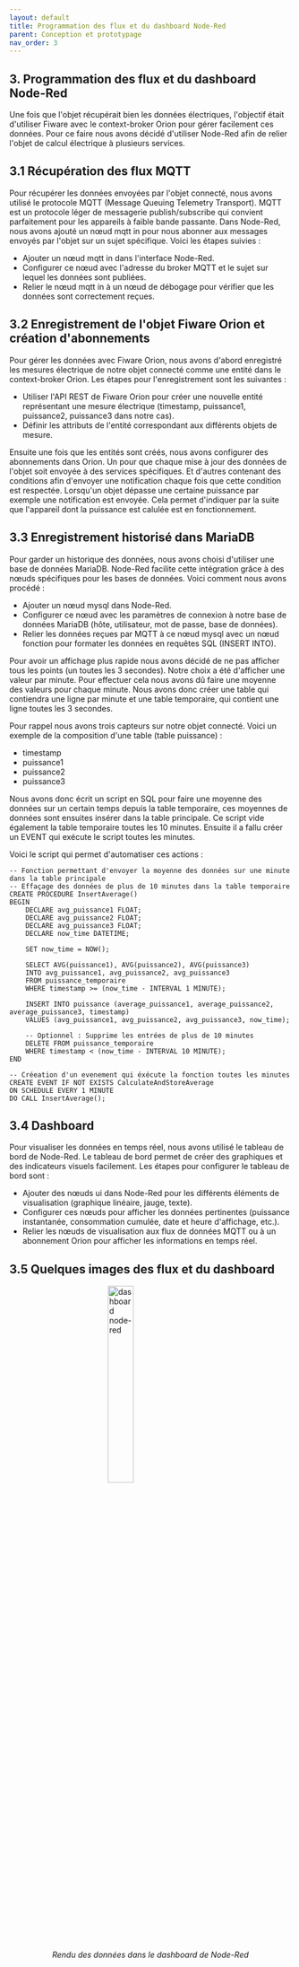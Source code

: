 ```yaml
---
layout: default
title: Programmation des flux et du dashboard Node-Red
parent: Conception et prototypage
nav_order: 3
---
```


## 3. Programmation des flux et du dashboard Node-Red
Une fois que l'objet récupérait bien les données électriques, l'objectif était d'utiliser Fiware avec le context-broker Orion pour gérer facilement ces données. Pour ce faire nous avons décidé d'utiliser Node-Red afin de relier l'objet de calcul électrique à plusieurs services.

## 3.1 Récupération des flux MQTT
Pour récupérer les données envoyées par l'objet connecté, nous avons utilisé le protocole MQTT (Message Queuing Telemetry Transport). MQTT est un protocole léger de messagerie publish/subscribe qui convient parfaitement pour les appareils à faible bande passante. Dans Node-Red, nous avons ajouté un nœud mqtt in pour nous abonner aux messages envoyés par l'objet sur un sujet spécifique. Voici les étapes suivies :
- Ajouter un nœud mqtt in dans l'interface Node-Red.
- Configurer ce nœud avec l'adresse du broker MQTT et le sujet sur lequel les données sont publiées.
- Relier le nœud mqtt in à un nœud de débogage pour vérifier que les données sont correctement reçues.

## 3.2 Enregistrement de l'objet Fiware Orion et création d'abonnements
Pour gérer les données avec Fiware Orion, nous avons d'abord enregistré les mesures électrique de notre objet connecté comme une entité dans le context-broker Orion. Les étapes pour l'enregistrement sont les suivantes :
- Utiliser l'API REST de Fiware Orion pour créer une nouvelle entité représentant une mesure électrique (timestamp, puissance1, puissance2, puissance3 dans notre cas).
- Définir les attributs de l'entité correspondant aux différents objets de mesure.

Ensuite une fois que les entités sont créés, nous avons configurer des abonnements dans Orion. Un pour que chaque mise à jour des données de l'objet soit envoyée à des services spécifiques. Et d'autres contenant des conditions afin d'envoyer une notification chaque fois que cette condition est respectée. Lorsqu'un objet dépasse une certaine puissance par exemple une notification est envoyée. Cela permet d'indiquer par la suite que l'appareil dont la puissance est calulée est en fonctionnement.

## 3.3 Enregistrement historisé dans MariaDB
Pour garder un historique des données, nous avons choisi d'utiliser une base de données MariaDB. Node-Red facilite cette intégration grâce à des nœuds spécifiques pour les bases de données. Voici comment nous avons procédé :
- Ajouter un nœud mysql dans Node-Red.
- Configurer ce nœud avec les paramètres de connexion à notre base de données MariaDB (hôte, utilisateur, mot de passe, base de données).
- Relier les données reçues par MQTT à ce nœud mysql avec un nœud fonction pour formater les données en requêtes SQL (INSERT INTO).

Pour avoir un affichage plus rapide nous avons décidé de ne pas afficher tous les points (un toutes les 3 secondes). Notre choix a été d'afficher une valeur par minute. Pour effectuer cela nous avons dû faire une moyenne des valeurs pour chaque minute. Nous avons donc créer une table qui contiendra une ligne par minute et une table temporaire, qui contient une ligne toutes les 3 secondes.

Pour rappel nous avons trois capteurs sur notre objet connecté. Voici un exemple de la composition d'une table (table puissance) :
- timestamp
- puissance1
- puissance2
- puissance3

Nous avons donc écrit un script en SQL pour faire une moyenne des données sur un certain temps depuis la table temporaire, ces moyennes de données sont ensuites insérer dans la table principale.
Ce script vide également la table temporaire toutes les 10 minutes.
Ensuite il a fallu créer un EVENT qui exécute le script toutes les minutes.

Voici le script qui permet d'automatiser ces actions : 
```
-- Fonction permettant d'envoyer la moyenne des données sur une minute dans la table principale
-- Effaçage des données de plus de 10 minutes dans la table temporaire
CREATE PROCEDURE InsertAverage()
BEGIN
    DECLARE avg_puissance1 FLOAT;
    DECLARE avg_puissance2 FLOAT;
    DECLARE avg_puissance3 FLOAT;
    DECLARE now_time DATETIME;

    SET now_time = NOW();

    SELECT AVG(puissance1), AVG(puissance2), AVG(puissance3)
    INTO avg_puissance1, avg_puissance2, avg_puissance3
    FROM puissance_temporaire
    WHERE timestamp >= (now_time - INTERVAL 1 MINUTE);

    INSERT INTO puissance (average_puissance1, average_puissance2, average_puissance3, timestamp)
    VALUES (avg_puissance1, avg_puissance2, avg_puissance3, now_time);

    -- Optionnel : Supprime les entrées de plus de 10 minutes
    DELETE FROM puissance_temporaire
    WHERE timestamp < (now_time - INTERVAL 10 MINUTE);
END

-- Créeation d'un evenement qui éxécute la fonction toutes les minutes
CREATE EVENT IF NOT EXISTS CalculateAndStoreAverage
ON SCHEDULE EVERY 1 MINUTE
DO CALL InsertAverage();

```
## 3.4 Dashboard
Pour visualiser les données en temps réel, nous avons utilisé le tableau de bord de Node-Red. Le tableau de bord permet de créer des graphiques et des indicateurs visuels facilement. Les étapes pour configurer le tableau de bord sont :
- Ajouter des nœuds ui dans Node-Red pour les différents éléments de visualisation (graphique linéaire, jauge, texte).
- Configurer ces nœuds pour afficher les données pertinentes (puissance instantanée, consommation cumulée, date et heure d'affichage, etc.).
- Relier les nœuds de visualisation aux flux de données MQTT ou à un abonnement Orion pour afficher les informations en temps réel.

## 3.5 Quelques images des flux et du dashboard

<img
    style="display: block; 
           margin-left: auto;
           margin-right: auto;
           width: 30%;"
src="../../images/dashboard_node-red.jpg"
alt="dashboard node-red">
<p style="text-align: center;"><em>Rendu des données dans le dashboard de Node-Red</em></p>
